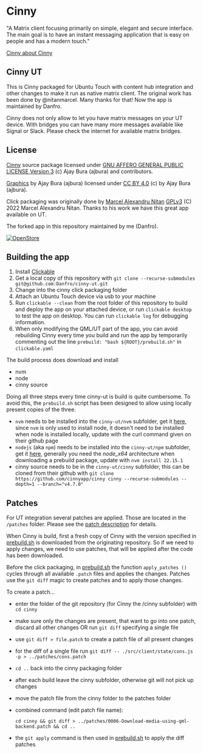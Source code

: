 # Cinny
"A Matrix client focusing primarily on simple, elegant and secure interface. The main goal is to have an instant messaging application that is easy on people and has a modern touch."

[Cinny about Cinny](https://github.com/cinnyapp/cinny)

## Cinny UT

This is Cinny packaged for Ubuntu Touch with content hub integration and other changes to make it run as native matrix client. The original work has been done by @nitanmarcel. Many thanks for that! Now the app is maintained by Danfro.

Cinny does not only allow to let you have matrix messages on your UT device. With bridges you can have many more messages available like Signal or Slack. Please check the internet for available matrix bridges.

## License

[Cinny](https://github.com/cinnyapp/cinny) source package licensed under [GNU AFFERO GENERAL PUBLIC LICENSE Version 3](https://github.com/cinnyapp/cinny/blob/dev/LICENSE) (c) Ajay Bura (ajbura) and contributors.

[Graphics](/svg/) by Ajay Bura (ajbura) licensed under [CC BY 4.0](https://creativecommons.org/licenses/by/4.0/)  (c) by Ajay Bura (ajbura).

Click packaging was originally done by [Marcel Alexandru Nitan](https://github.com/nitanmarcel/cinny-click-packaging) [GPLv3](https://github.com/nitanmarcel/cinny-click-packaging/blob/dev/LICENSE) (C) 2022  Marcel Alexandru Nitan. Thanks to his work we have this great app available on UT.

The forked app in this repository maintained by me (Danfro).

[![OpenStore](https://open-store.io/badges/en_US.png)](https://open-store.io/app/cinny.danfro)

## Building the app

1. Install [Clickable](https://clickable-ut.dev/en/dev/index.html)
2. Get a local copy of this repository with `git clone --recurse-submodules git@github.com:Danfro/cinny-ut.git`
3. Change into the cinny click packaging folder
4. Attach an Ubuntu Touch device via usb to your machine
4. Run `clickable --clean` from the root folder of this repository to build and deploy the app on your attached device, or run `clickable desktop` to test the app on desktop. You can run `clickable log` for debugging information.
5. When only modifying the QML/UT part of the app, you can avoid rebuilding Cinny every time you build and run the app by temporarily commenting out the line `prebuild: "bash ${ROOT}/prebuild.sh"` in `clickable.yaml`

The build process does download and install
- nvm
- node
- cinny source

Doing all three steps every time cinny-ut is build is quite cumbersome. To avoid this, the `prebuild.sh` script has been designed to allow using locally present copies of the three.

- `nvm` needs to be installed into the `cinny-ut/nvm` subfolder, get it [here](https://github.com/nvm-sh/nvm?tab=readme-ov-file#installing-and-updating), since `nvm` is only used to install node, it doesn't need to be installed when node is installed locally, update with the curl command given on their github page
- `nodejs` (aka `npm`) needs to be installed into the `cinny-ut/npm` subfolder, get it [here](https://nodejs.org/en/download), generally you need the *node_x64* architecture when downloading a prebuild package, update with `nvm install 22.15.1`
- cinny source needs to be in the `cinny-ut/cinny` subfolder, this can be cloned from their github with `git clone https://github.com/cinnyapp/cinny cinny --recurse-submodules --depth=1 --branch="v4.7.0"`

## Patches

For UT integration several patches are applied. Those are located in the `/patches` folder. Please see the [patch description](/patches/patch_description.md) for details.

When Cinny is build, first a fresh copy of Cinny with the version specified in [prebuild.sh](/prebuild.sh) is downloaded from the originating repository. So if we need to apply changes, we need to use patches, that will be applied after the code has been downloaded.

Before the click packaging, in [prebuild.sh](/prebuild.sh) the function `apply_patches ()` cycles through all available `.patch` files and applies the changes. Patches use the `git diff` magic to create patches and to apply those changes.

To create a patch...
- enter the folder of the git repository (for Cinny the /cinny subfolder) with `cd cinny`
- make sure only the changes are present, that want to go into one patch, discard all other changes OR run `git diff` specifying a single file
- use `git diff > file.patch` to create a patch file of all present changes
- for the diff of a single file run `git diff -- ./src/client/state/cons.js -p > ../patches/cons.patch`
- `cd ..` back into the cinny packaging folder
- after each build leave the cinny subfolder, otherwise git will not pick up changes
- move the patch file from the cinny folder to the patches folder
- combined command (edit patch file name): 

  `cd cinny && git diff > ../patches/0006-Download-media-using-qml-backend.patch && cd ..`

- the `git apply` command is then used in [prebuild.sh](/prebuild.sh) to apply the diff patches

